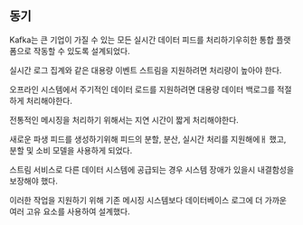## 동기

Kafka는 큰 기업이 가질 수 있는 모든 실시간 데이터 피드를 처리하기우히한 통합 플랫폼으로 작동할 수 있도록 설계되었다.

실시간 로그 집계와 같은 대용량 이벤트 스트림을 지원하려면 처리량이 높아야 한다.

오프라인 시스템에서 주기적인 데이터 로드를 지원하려면 대용량 데이터 백로그를 적절하게 처리해야한다.

전통적인 메시징을 처리하기 위해서는 지연 시간이 짧게 처리해야한다.

새로운 파생 피드를 생성하기위해 피드의 분할, 분산, 실시간 처리를 지원해에ㅐ 했고, 분할 및 소비 모델을 사용하게 되었다.

스트림 서비스로 다른 데이터 시스템에 공급되는 경우 시스템 장애가 있을시 내결함성을 보장해야 했다.

이러한 작업을 지원하기 위해 기존 메시징 시스템보다 데이터베이스 로그에 더 가까운 여러 고유 요소를 사용하여 설계했다.